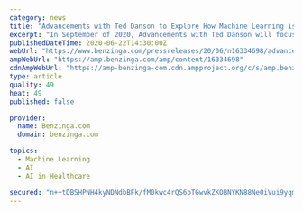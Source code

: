 ```yaml
---
category: news
title: "Advancements with Ted Danson to Explore How Machine Learning is Improving Healthcare"
excerpt: "In September of 2020, Advancements with Ted Danson will focus on recent improvements in healthcare research tools"
publishedDateTime: 2020-06-22T14:30:00Z
webUrl: "https://www.benzinga.com/pressreleases/20/06/n16334698/advancements-with-ted-danson-to-explore-how-machine-learning-is-improving-healthcare"
ampWebUrl: "https://amp.benzinga.com/amp/content/16334698"
cdnAmpWebUrl: "https://amp-benzinga-com.cdn.ampproject.org/c/s/amp.benzinga.com/amp/content/16334698"
type: article
quality: 49
heat: 49
published: false

provider:
  name: Benzinga.com
  domain: benzinga.com

topics:
  - Machine Learning
  - AI
  - AI in Healthcare

secured: "n++tDBSHPNH4kyNDNdbBFk/fM0kwc4rQS6bTGwvkZKOBNYKN88Ne0iVui9yqmSEy4Joilfm7TjkjvoA1R1OHHutU/Sbr8lPTdi3F530kKbSQ7LXdEYhGa/DXUf7GV3Nalfq2AZ15qGDMGUJmR4vZtrtWStul04Y2p20xu7RGMsrfhyFZei8m1mIrDLIgE+VrIjphMgYXc4NlysvRGXp4iMEo6c5R3hizFQHA1YN2/HjFfSCkXMGRPTKTcb8nYoNKDp9WxMeoFyHj/+PqG5H+2qyfivQ4X4fzkMvdUd/of2Ur2ehEwD1mjtZQtPxHIAdqOYB3vNdIY5bkSW8QxRZ2tQ==;+NSajTPqcE4VlkdrQcZ+NQ=="
---
```


